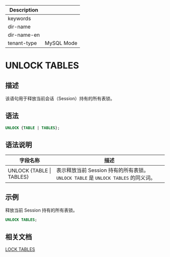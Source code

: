 | Description   |                 |
|---------------|-----------------|
| keywords      |                 |
| dir-name      |                 |
| dir-name-en   |                 |
| tenant-type   | MySQL Mode      |

# UNLOCK TABLES

## 描述

该语句用于释放当前会话（Session）持有的所有表锁。

## 语法

```sql
UNLOCK {TABLE | TABLES};
```

## 语法说明

|       **字段名称**       | **描述** |
|--------------------------|----------|
| UNLOCK {TABLE \| TABLES} | 表示释放当前 Session 持有的所有表锁。`UNLOCK TABLE` 是 `UNLOCK TABLES` 的同义词。|

## 示例

释放当前 Session 持有的所有表锁。

```sql
UNLOCK TABLES;
```

## 相关文档

[LOCK TABLES](6000.lock-table-of-mysql-mode.md)
